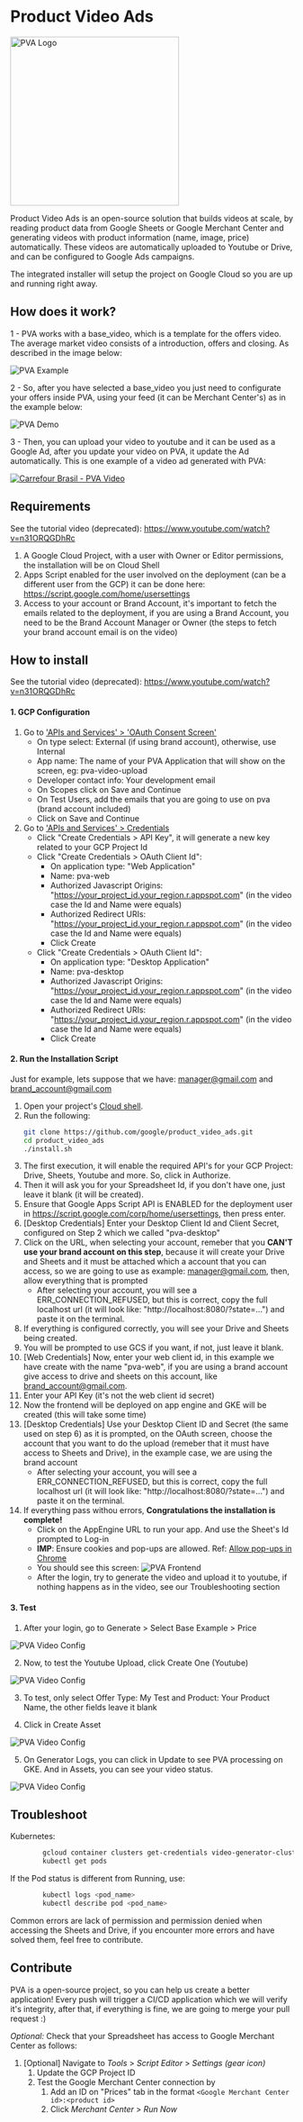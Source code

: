 # Product Video Ads

<img src="https://github.com/google/product_video_ads/blob/main/logo.png" alt="PVA Logo" width="300"/>

Product Video Ads is an open-source solution that builds videos at scale, by reading
product data from Google Sheets or Google Merchant Center and generating videos
with product information (name, image, price) automatically. These videos are 
automatically uploaded to Youtube or Drive, and can be configured to Google Ads campaigns.

The integrated installer will setup the project on Google Cloud so
you are up and running right away.

## How does it work?

1 - PVA works with a base_video, which is a template for the offers video. The average market video consists of a introduction, offers and closing. As described in the image below: 

![PVA Example](images/pva_example.png?raw=true "PVA Example")

2 - So, after you have selected a base_video you just need to configurate your offers inside PVA, using your feed (it can be Merchant Center's) as in the example below:

![PVA Demo](images/pva_demo.gif?raw=true "PVA Demo")

3 - Then, you can upload your video to youtube and it can be used as a Google Ad, after you update your video on PVA, it update the Ad automatically. This is one example of a video ad generated with PVA:

[![Carrefour Brasil - PVA Video](images/pva_carrefour_example.png?raw=true)](https://www.youtube.com/watch?v=xk8hqo1lZbk&t)
## Requirements

See the tutorial video (deprecated): https://www.youtube.com/watch?v=n31ORQGDhRc

1. A Google Cloud Project, with a user with Owner or Editor permissions, the installation will be on Cloud Shell
2. Apps Script enabled for the user involved on the deployment (can be a different user from the GCP) it can be done here: https://script.google.com/home/usersettings
3. Access to your account or Brand Account, it's important to fetch the emails related to the deployment, if you are using a Brand Account, you need to be the Brand Account Manager or Owner (the steps to fetch your brand account email is on the video)

## How to install

See the tutorial video (deprecated): https://www.youtube.com/watch?v=n31ORQGDhRc

#### 1. GCP Configuration
1. Go to ['APIs and Services' > 'OAuth Consent Screen'](https://console.cloud.google.com/apis/credentials/consent)
	- On type select: External (if using brand account), otherwise, use Internal
	- App name: The name of your PVA Application that will show on the screen, eg: pva-video-upload
	- Developer contact info: Your development email
	- On Scopes click on Save and Continue
	- On Test Users, add the emails that you are going to use on pva (brand account included)
	- Click on Save and Continue
2. Go to ['APIs and Services' > Credentials](https://pantheon2.corp.google.com/apis/credentials)
	- Click "Create Credentials > API Key", it will generate a new key related to your GCP Project Id
	- Click "Create Credentials > OAuth Client Id":
		- On application type: "Web Application"
		- Name: pva-web
		- Authorized Javascript Origins: "https://your_project_id.your_region.r.appspot.com" (in the video case the Id and Name were equals)
		- Authorized Redirect URIs: "https://your_project_id.your_region.r.appspot.com" (in the video case the Id and Name were equals)
		- Click Create
	- Click "Create Credentials > OAuth Client Id":
		- On application type: "Desktop Application"
		- Name: pva-desktop
		- Authorized Javascript Origins: "https://your_project_id.your_region.r.appspot.com" (in the video case the Id and Name were equals)
		- Authorized Redirect URIs: "https://your_project_id.your_region.r.appspot.com" (in the video case the Id and Name were equals)
		- Click Create	

#### 2. Run the Installation Script

Just for example, lets suppose that we have: manager@gmail.com and brand_account@gmail.com

1. Open your project's [Cloud shell](https://console.cloud.google.com/?cloudshell=true).
2. Run the following:
	```bash
	git clone https://github.com/google/product_video_ads.git
	cd product_video_ads
	./install.sh
	```
3. The first execution, it will enable the required API's for your GCP Project: Drive, Sheets, Youtube and more. So, click in Authorize.
4. Then it will ask you for your Spreadsheet Id, if you don't have one, just leave it blank (it will be created).
5. Ensure that Google Apps Script API is ENABLED for the deployment user in https://script.google.com/corp/home/usersettings, then press enter.
6. [Desktop Credentials] Enter your Desktop Client Id and Client Secret, configured on Step 2 which we called "pva-desktop"
7. Click on the URL, when selecting your account, remeber that you **CAN'T use your brand account on this step**, because it will create your Drive and Sheets and it must be attached which a account that you can access, so we are going to use as example: manager@gmail.com, then, allow everything that is prompted
	- After selecting your account, you will see a ERR_CONNECTION_REFUSED, but this is correct, copy the full localhost url (it will look like: "http://localhost:8080/?state=...") and paste it on the terminal.
8. If everything is configured correctly, you will see your Drive and Sheets being created.
9. You will be prompted to use GCS if you want, if not, just leave it blank. 
10. [Web Credentials] Now, enter your web client id, in this example we have create with the name "pva-web", if you are using a brand account give access to drive and sheets on this account, like brand_account@gmail.com.
11. Enter your API Key (it's not the web client id secret)
10. Now the frontend will be deployed on app engine and GKE will be created (this will take some time)
11. [Desktop Credentials] Use your Desktop Client ID and Secret (the same used on step 6) as it is prompted, on the OAuth screen, choose the account that you want to do the upload (remeber that it must have access to Sheets and Drive), in the example case, we are using the brand account
	- After selecting your account, you will see a ERR_CONNECTION_REFUSED, but this is correct, copy the full localhost url (it will look like: "http://localhost:8080/?state=...") and paste it on the terminal.
12. If everything pass withou errors, **Congratulations the installation is complete!** 
	- Click on the AppEngine URL to run your app. And use the Sheet's Id prompted to Log-in
	- **IMP**: Ensure cookies and pop-ups are allowed. Ref: [Allow pop-ups in Chrome](https://support.google.com/chrome/answer/95472?co=GENIE.Platform%3DDesktop&hl=en)
	- You should see this screen: ![PVA Frontend](images/pva_frontend.png?raw=true "PVA Frontend")
	- After the login, try to generate the video and upload it to youtube, if nothing happens as in the video, see our Troubleshooting section

#### 3. Test

1. After your login, go to Generate > Select Base Example > Price

![PVA Video Config](images/pva_video_config_0.png?raw=true "PVA Video Config")

2. Now, to test the Youtube Upload, click Create One (Youtube)

![PVA Video Config](images/pva_video_config_1.png?raw=true "PVA Video Config")

3. To test, only select Offer Type: My Test and Product: Your Product Name, the other fields leave it blank

4. Click in Create Asset

![PVA Video Config](images/pva_video_config_2.png?raw=true "PVA Video Config")

5. On Generator Logs, you can click in Update to see PVA processing on GKE. And in Assets, you can see your video status.

![PVA Video Config](images/pva_video_status.png?raw=true "PVA Video Config")

## Troubleshoot

Kubernetes:
```bash
		gcloud container clusters get-credentials video-generator-cluster --zone us-west1-a
		kubectl get pods
```
If the Pod status is different from Running, use:

```bash
		kubectl logs <pod_name>
		kubectl describe pod <pod_name>
```

Common errors are lack of permission and permission denied when accessing the Sheets and Drive, if you encounter more errors and have solved them, feel free to contribute.

## Contribute

PVA is a open-source project, so you can help us create a better application! Every push will trigger a CI/CD application which we will verify it's integrity, after that, if everything is fine, we are going to merge your pull request :)



*Optional:* Check that your Spreadsheet has access to Google Merchant Center as follows:
1. [Optional] Navigate to _Tools_ > _Script Editor_ > _Settings (gear icon)_
	1. Update the GCP Project ID
	1. Test the Google Merchant Center connection by
		1. Add an ID on "Prices" tab in the format `<Google Merchant Center id>:<product id>` 
		1. Click _Merchant Center_ > _Run Now_
